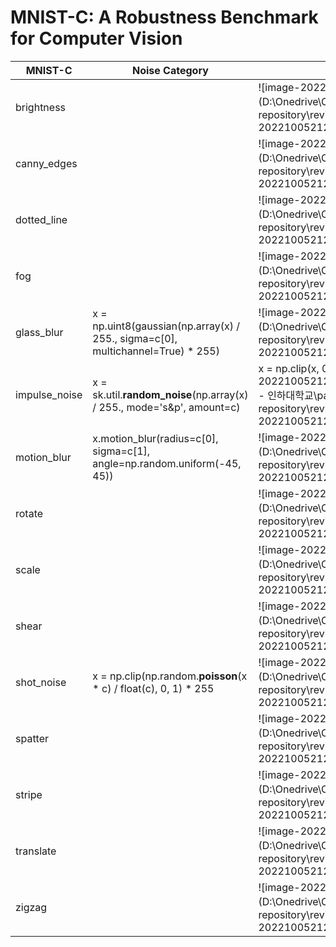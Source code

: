 # MNIST-C: A Robustness Benchmark for Computer Vision





| MNIST-C       | Noise Category                                               | Figure                                                       |
| ------------- | ------------------------------------------------------------ | ------------------------------------------------------------ |
| brightness    |                                                              | ![image-20221005212243980](D:\Onedrive\OneDrive - 인하대학교\papers-repository\review\diffusion_model\img\image-20221005212243980.png) |
| canny_edges   |                                                              | ![image-20221005212251714](D:\Onedrive\OneDrive - 인하대학교\papers-repository\review\diffusion_model\img\image-20221005212251714.png) |
| dotted_line   |                                                              | ![image-20221005212258117](D:\Onedrive\OneDrive - 인하대학교\papers-repository\review\diffusion_model\img\image-20221005212258117.png) |
| fog           |                                                              | ![image-20221005212304135](D:\Onedrive\OneDrive - 인하대학교\papers-repository\review\diffusion_model\img\image-20221005212304135.png) |
| glass_blur    | x = np.uint8(gaussian(np.array(x) / 255., sigma=c[0], multichannel=True) * 255) | ![image-20221005212311363](D:\Onedrive\OneDrive - 인하대학교\papers-repository\review\diffusion_model\img\image-20221005212311363.png) |
| impulse_noise | x = sk.util.**random_noise**(np.array(x) / 255., mode='s&p', amount=c) | x = np.clip(x, 0, 1) * 255![image-20221005212321496](D:\Onedrive\OneDrive - 인하대학교\papers-repository\review\diffusion_model\img\image-20221005212321496.png) |
| motion_blur   | x.motion_blur(radius=c[0], sigma=c[1], angle=np.random.uniform(-45, 45)) | ![image-20221005212328970](D:\Onedrive\OneDrive - 인하대학교\papers-repository\review\diffusion_model\img\image-20221005212328970.png) |
| rotate        |                                                              | ![image-20221005212335221](D:\Onedrive\OneDrive - 인하대학교\papers-repository\review\diffusion_model\img\image-20221005212335221.png) |
| scale         |                                                              | ![image-20221005212342334](D:\Onedrive\OneDrive - 인하대학교\papers-repository\review\diffusion_model\img\image-20221005212342334.png) |
| shear         |                                                              | ![image-20221005212349375](D:\Onedrive\OneDrive - 인하대학교\papers-repository\review\diffusion_model\img\image-20221005212349375.png) |
| shot_noise    | x = np.clip(np.random.**poisson**(x * c) / float(c), 0, 1) * 255 | ![image-20221005212355958](D:\Onedrive\OneDrive - 인하대학교\papers-repository\review\diffusion_model\img\image-20221005212355958.png) |
| spatter       |                                                              | ![image-20221005212402532](D:\Onedrive\OneDrive - 인하대학교\papers-repository\review\diffusion_model\img\image-20221005212402532.png) |
| stripe        |                                                              | ![image-20221005212408903](D:\Onedrive\OneDrive - 인하대학교\papers-repository\review\diffusion_model\img\image-20221005212408903.png) |
| translate     |                                                              | ![image-20221005212417172](D:\Onedrive\OneDrive - 인하대학교\papers-repository\review\diffusion_model\img\image-20221005212417172.png) |
| zigzag        |                                                              | ![image-20221005212422853](D:\Onedrive\OneDrive - 인하대학교\papers-repository\review\diffusion_model\img\image-20221005212422853.png) |

